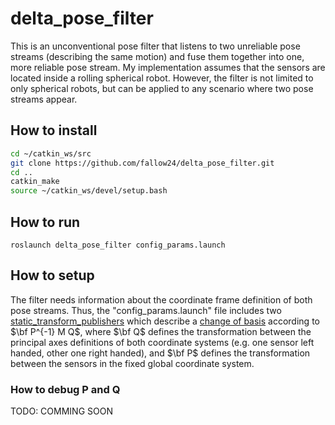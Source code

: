 # delta_pose_filter

This is an unconventional pose filter that listens to two unreliable pose streams (describing the same motion) and fuse them together into one, more reliable pose stream. My implementation assumes that the sensors are located inside a rolling spherical robot. However, the filter is not limited to only spherical robots, but can be applied to any scenario where two pose streams appear.

## How to install 

```bash
cd ~/catkin_ws/src
git clone https://github.com/fallow24/delta_pose_filter.git
cd ..
catkin_make
source ~/catkin_ws/devel/setup.bash
```

## How to run 
```
roslaunch delta_pose_filter config_params.launch
```

## How to setup

The filter needs information about the coordinate frame definition of both pose streams.
Thus, the "config_params.launch" file includes two [static_transform_publishers](http://wiki.ros.org/tf#static_transform_publisher) which describe a [change of basis](https://en.wikipedia.org/wiki/Change_of_basis#Linear_maps) according to $\bf P^{-1} M Q$, where $\bf Q$ defines the transformation between the principal axes definitions of both coordinate systems (e.g. one sensor left handed, other one right handed), and $\bf P$ defines the transformation between the sensors in the fixed global coordinate system.

### How to debug P and Q 
TODO: COMMING SOON


